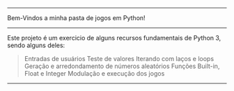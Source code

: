 *************************************************
Bem-Vindos a minha pasta de jogos em Python!
*************************************************
Este projeto é um exercicio de alguns recursos
fundamentais de Python 3, sendo alguns deles:
>Entradas de usuários
>Teste de valores
>Iterando com laços e loops
>Geração e arredondamento de números aleatórios
>Funções Built-in, Float e Integer
>Modulação e execução dos jogos
*************************************************